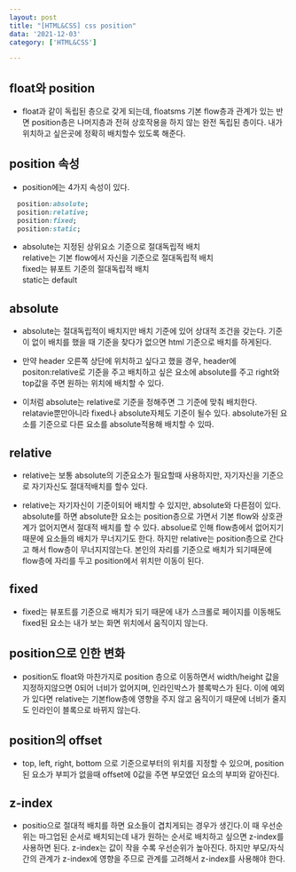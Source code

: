 ```yaml
---
layout: post
title: "[HTML&CSS] css position"
data: '2021-12-03'
category: ['HTML&CSS']

---
```


## float와 position
- float과 같이 독립된 층으로 갖게 되는데, floatsms 기본 flow층과 관계가 있는 반면 position층은 나머지층과 전혀 상호작용을 하지 않는 완전 독립된 층이다. 내가 위치하고 싶은곳에 정확히 배치할수 있도록 해준다.

## position 속성
- position에는 4가지 속성이 있다.
```css
  position:absolute;
  position:relative;
  position:fixed;
  position:static;
  ```
- absolute는 지정된 상위요소 기준으로 절대독립적 배치  
  relative는 기본 flow에서 자신을 기준으로 절대독립적 배치  
  fixed는 뷰포트 기준의 절대독립적 배치  
  static는 default

## absolute
- absolute는 절대독립적이 배치지만 배치 기준에 있어 상대적 조건을 갖는다. 기준이 없이 배치를 했을 때 기준을 찾다가 없으면 html 기준으로 배치를 하게된다.

- 만약 header 오른쪽 상단에 위치하고 싶다고 했을 경우, header에 positon:relative로 기준을 주고 배치하고 싶은 요소에 absolute를 주고 right와 top값을 주면 원하는 위치에 배치할 수 있다. 

- 이처럼 absolute는 relative로 기준을 정해주면 그 기준에 맞춰 배치한다. relatavie뿐만아니라 fixed나 absolute자체도 기준이 될수 있다. absolute가된 요소를 기준으로 다른 요소를 absolute적용해 배치할 수 있따.

## relative
- relative는 보통 absolute의 기준요소가 필요할때 사용하지만, 자기자신을 기준으로 자기자신도 절대적배치를 할수 있다. 

- relative는 자기자신이 기준이되어 배치할 수 있지만, absolute와 다른점이 있다. absolute를 하면 absolute한 요소는 position층으로 가면서 기본 flow와 상호관계가 없어지면서 절대적 배치를 할 수 있다. absolue로 인해 flow층에서 없어지기 때문에 요소들의 배치가 무너지기도 한다. 하지만 relative는 position층으로 간다고 해서 flow층이 무너지지않는다. 본인의 자리를 기준으로 배치가 되기때문에 flow층에 자리를 두고 position에서 위치만 이동이 된다. 

## fixed 
- fixed는 뷰포트를 기준으로 배치가 되기 때문에 내가 스크롤로 페이지를 이동해도 fixed된 요소는 내가 보는 화면 위치에서 움직이지 않는다.

## position으로 인한 변화
- position도 float와 마찬가지로 position 층으로 이동하면서 width/height 값을 지정하지않으면 0되어 너비가 없어지며, 인라인박스가 블록박스가 된다. 이에 예외가 있다면 relative는 기본flow층에 영향을 주지 않고 움직이기 때문에 너비가 줄지도 인라인이 블록으로 바뀌지 않는다. 

## position의 offset
- top, left, right, bottom 으로 기준으로부터의 위치를 지정할 수 있으며, position된 요소가 부피가 없을때 offset에 0값을 주면 부모였던 요소의 부피와 같아진다. 

## z-index
- positio으로 절대적 배치를 하면 요소들이 겹치게되는 경우가 생긴다.이 때 우선순위는 마그업된 순서로 배치되는데 내가 원하는 순서로 배치하고 싶으면 z-index를 사용하면 된다. z-index는 값이 작을 수록 우선순위가 높아진다. 하지만 부모/자식간의 관계가 z-index에 영향을 주므로 관계를 고려해서 z-index를 사용해야 한다.